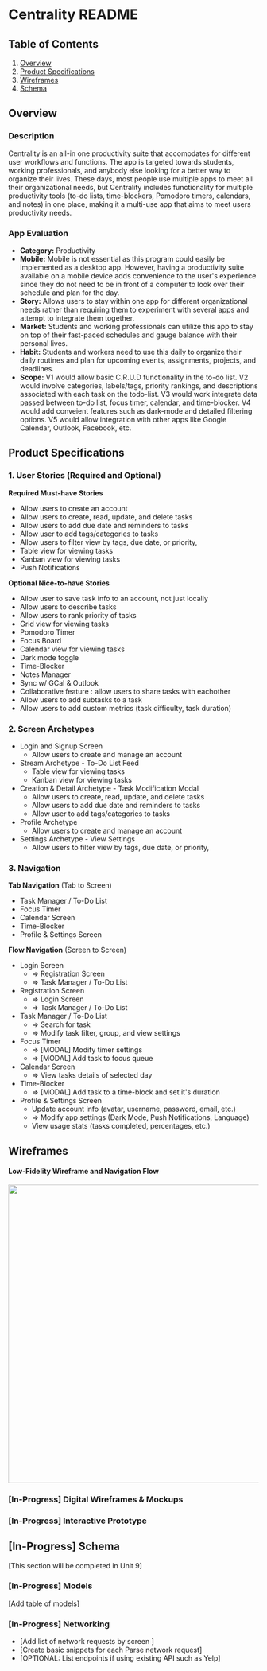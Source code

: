 # Centrality README

## Table of Contents
1. [Overview](#Overview)
1. [Product Specifications](#Product-Specifications)
1. [Wireframes](#Wireframes)
2. [Schema](#[In-Progress]-Schema)

## Overview
### Description
Centrality is an all-in one productivity suite that accomodates for different user workflows and functions. The app is targeted towards students, working professionals, and anybody else looking for a better way to organize their lives. These days, most people use multiple apps to meet all their organizational needs, but Centrality includes functionality for multiple productivity tools (to-do lists, time-blockers, Pomodoro timers, calendars, and notes) in one place, making it a multi-use app that aims to meet users productivity needs.

### App Evaluation
- **Category:** Productivity
- **Mobile:** Mobile is not essential as this program could easily be implemented as a desktop app. However, having a productivity suite available on a mobile device adds convenience to the user's experience since they do not need to be in front of a computer to look over their schedule and plan for the day.
- **Story:** Allows users to stay within one app for different organizational needs rather than requiring them to experiment with several apps and attempt to integrate them together.
- **Market:** Students and  working professionals can utilize this app to stay on top of their fast-paced schedules and gauge balance with their personal lives.
- **Habit:** Students and workers need to use this daily to organize their daily routines and plan for upcoming events, assignments, projects, and deadlines.
- **Scope:** V1 would allow basic C.R.U.D functionality in the to-do list. V2 would involve categories, labels/tags, priority rankings, and descriptions associated with each task on the todo-list. V3 would work integrate data passed between to-do list, focus timer, calendar, and time-blocker. V4 would add conveient features such as dark-mode and detailed filtering options. V5 would allow integration with other apps like Google Calendar, Outlook, Facebook, etc.

## Product Specifications

### 1. User Stories (Required and Optional)

**Required Must-have Stories**

* Allow users to create an account
* Allow users to create, read, update, and delete tasks
* Allow users to add due date and reminders to tasks
* Allow user to add tags/categories to tasks
* Allow users to filter view by tags, due date, or priority, 
* Table view for viewing tasks
* Kanban view for viewing tasks
* Push Notifications

**Optional Nice-to-have Stories**
* Allow user to save task info to an account, not just locally
* Allow users to describe tasks
* Allow users to rank priority of tasks
* Grid view for viewing tasks
* Pomodoro Timer
* Focus Board
* Calendar view for viewing tasks
* Dark mode toggle
* Time-Blocker
* Notes Manager
* Sync w/ GCal & Outlook
* Collaborative feature : allow users to share tasks with eachother
* Allow users to add subtasks to a task
* Allow users to add custom metrics (task difficulty, task duration)

### 2. Screen Archetypes

* Login and Signup Screen
   * Allow users to create and manage an account
* Stream Archetype - To-Do List Feed
    * Table view for viewing tasks
    * Kanban view for viewing tasks
* Creation & Detail Archetype - Task Modification Modal
    * Allow users to create, read, update, and delete tasks
    * Allow users to add due date and reminders to tasks
    * Allow user to add tags/categories to tasks
* Profile Archetype
    * Allow users to create and manage an account
* Settings Archetype - View Settings
    * Allow users to filter view by tags, due date, or priority, 

### 3. Navigation

**Tab Navigation** (Tab to Screen)

* Task Manager / To-Do List
* Focus Timer
* Calendar Screen
* Time-Blocker
* Profile & Settings Screen

**Flow Navigation** (Screen to Screen)

* Login Screen
    * => Registration Screen
    * => Task Manager / To-Do List
* Registration Screen
    * => Login Screen
    * => Task Manager / To-Do List
* Task Manager / To-Do List
    * => Search for task
    * => Modify task filter, group, and view settings
* Focus Timer
    * => [MODAL] Modify timer settings
    * => [MODAL] Add task to focus queue
* Calendar Screen
    * => View tasks details of selected day
* Time-Blocker
    * => [MODAL] Add task to a time-block and set it's duration
* Profile & Settings Screen
    * Update account info (avatar, username, password, email, etc.)
    * => Modify app settings (Dark Mode, Push Notifications, Language)
    * View usage stats (tasks completed, percentages, etc.)

## Wireframes
#### Low-Fidelity Wireframe and Navigation Flow
<img src="LoFi-Screens-and-Flows.heic" width=600>

### [In-Progress] Digital Wireframes & Mockups

### [In-Progress] Interactive Prototype

## [In-Progress] Schema 
[This section will be completed in Unit 9]

### [In-Progress] Models
[Add table of models]

### [In-Progress] Networking
- [Add list of network requests by screen ]
- [Create basic snippets for each Parse network request]
- [OPTIONAL: List endpoints if using existing API such as Yelp]
